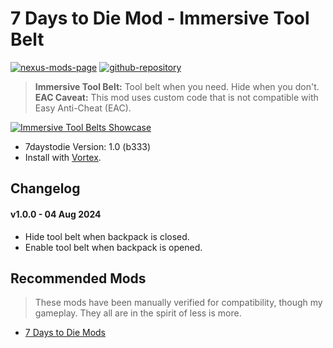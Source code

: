 # 7 Days to Die Mod - Immersive Tool Belt

[![nexus-mods-page](https://img.shields.io/badge/Nexus%20Mod-Immersive%20Crosshair%20-orange?style=flat-square&logo=spinrilla)](https://www.nexusmods.com/7daystodie/mods/5649)
[![github-repository](https://img.shields.io/badge/GitHub-Repository-green?style=flat-square&logo=github)](https://github.com/rdok/7daystodie_mod_immersive_tool_belt)

> **Immersive Tool Belt:** Tool belt when you need. Hide when you don't.  
> **EAC Caveat:** This mod uses custom code that is not compatible with Easy Anti-Cheat (EAC).

[![Immersive Tool Belts Showcase](https://github.com/rdok/7daystodie_mod_immersive_tool_belt/blob/main/documentation/showcase.gif?raw=true)](https://www.nexusmods.com/7daystodie/mods/5649)

- 7daystodie Version: 1.0 (b333)
- Install with [Vortex](https://www.nexusmods.com/about/vortex/).

## Changelog  
#### v1.0.0 - 04 Aug 2024
- Hide tool belt when backpack is closed.
- Enable tool belt when backpack is opened.

## Recommended Mods
> These mods have been manually verified for compatibility, though my gameplay. They all are in the spirit of less is more.
- [7 Days to Die Mods](https://next.nexusmods.com/profile/Rizarttt/mods?gameId=1059&sortBy=updatedAt)